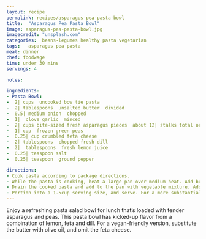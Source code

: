 ```yaml
---
layout: recipe
permalink: recipes/asparagus-pea-pasta-bowl
title:  "Asparagus Pea Pasta Bowl"
image: asparagus-pea-pasta-bowl.jpg
imagecredit: "unsplash.com"
categories:  beans-legumes healthy pasta vegetarian
tags:   asparagus pea pasta 
meal: dinner
chef: foodwage
time: under 30 mins
servings: 4

notes:

ingredients:
- Pasta Bowl:
-  2| cups  uncooked bow tie pasta
-  2| tablespoons  unsalted butter  divided
-  0.5| medium onion  chopped
-  1|  clove garlic  minced
-  2| cups bite-sized fresh asparagus pieces  about 12| stalks total or 270 grams, with ends chopped and discarded
-  1| cup  frozen green peas
-  0.25| cup crumbled feta cheese
-  2| tablespoons  chopped fresh dill
-  2|  tablespoons  fresh lemon juice
-  0.25| teaspoon salt
-  0.25| teaspoon  ground pepper

directions:
- Cook pasta according to package directions.
- While the pasta is cooking, heat a large pan over medium heat. Add butter, onion and garlic, and cook until onions are soft, about 3-4 minutes. Add the asparagus to the pan and cook for another 2 minutes. Add peas to the pan and cook for another 2 minutes. Set aside. 
- Drain the cooked pasta and add to the pan with vegetable mixture. Add feta, dill, lemon juice, salt and pepper to the pan. Toss until well combined.  
- Portion into a 1.5cup serving size, and serve. For a more substantial meal, top with one of energizing add-ons below.
---
```

Enjoy a refreshing pasta salad bowl for lunch that’s loaded with tender asparagus and peas. This pasta bowl has kicked-up flavor from a combination of lemon, feta and dill. For a vegan-friendly version, substitute the butter with olive oil, and omit the feta cheese.

